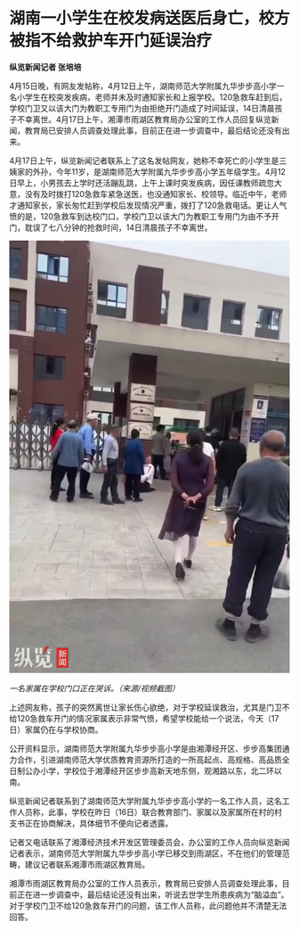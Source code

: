 # 湖南一小学生在校发病送医后身亡，校方被指不给救护车开门延误治疗

**纵览新闻记者 张培培**

4月15日晚，有网友发帖称，4月12日上午，湖南师范大学附属九华步步高小学一名小学生在校突发疾病，老师并未及时通知家长和上报学校。120急救车赶到后，学校门卫又以该大门为教职工专用门为由拒绝开门造成了时间延误，14日清晨孩子不幸离世。4月17日上午，湘潭市雨湖区教育局办公室的工作人员回复纵览新闻，教育局已安排人员调查处理此事，目前正在进一步调查中，最后结论还没有出来。

4月17日上午，纵览新闻记者联系上了这名发帖网友，她称不幸死亡的小学生是三姨家的外孙，今年11岁，是湖南师范大学附属九华步步高小学五年级学生。4月12日早上，小男孩去上学时还活蹦乱跳，上午上课时突发疾病，因任课教师疏忽大意，没有及时拨打120急救车紧急送医，也没通知家长、校领导。临近中午，老师才通知家长，家长匆忙赶到学校后发现情况严重，拨打了120急救电话。更让人气愤的是，120急救车到达校门口，学校门卫以该大门为教职工专用门为由不予开门，耽误了七八分钟的抢救时间，14日清晨孩子不幸离世。

![a3b713c40ff39a41af4f649058166caf.jpg](https://raw.githubusercontent.com/qqhsx/qqnews_image/main/2024/04/17/湖南一小学生在校发病送医后身亡，校方被指不给救护车开门延误治疗/a3b713c40ff39a41af4f649058166caf.jpg)

_一名家属在学校门口正在哭诉。（来源/视频截图）_

上述网友称，孩子的突然离世让家长伤心欲绝，对于学校延误救治，尤其是门卫不给120急救车开门的情况家属表示非常气愤，希望学校能给一个说法，今天（17日）家属仍在与学校协商。

公开资料显示，湖南师范大学附属九华步步高小学是由湘潭经开区、步步高集团通力合作，引进湖南师范大学优质教育资源所打造的一所高起点、高规格、高品质全日制公办小学，学校位于湘潭经开区步步高新天地东侧，观湘路以东，北二环以南。

纵览新闻记者联系到了湖南师范大学附属九华步步高小学的一名工作人员，这名工作人员称，此事，学校在昨日（16日）联合教育部门、家属以及家属所在村的村支书正在协商解决，具体细节不便向记者透露。

记者又电话联系了湘潭经济技术开发区管理委员会，办公室的工作人员向纵览新闻记者表示，湖南师范大学附属九华步步高小学已移交到雨湖区，不在他们的管理范畴，建议记者联系湘潭市雨湖区教育局。

湘潭市雨湖区教育局办公室的工作人员表示，教育局已安排人员调查处理此事，目前正在进一步调查中，最后结论还没有出来，听说去世学生所患疾病为“脑溢血”。对于学校门卫不给120急救车开门的问题，该工作人员称，此问题他并不清楚无法回答。

